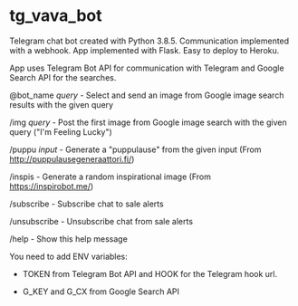 # tg_vava_bot
Telegram chat bot created with Python 3.8.5. Communication implemented with a webhook. App implemented with Flask. Easy to deploy to Heroku.

App uses Telegram Bot API for communication with Telegram and Google Search API for the searches.

@bot_name *query* - Select and send an image from Google image search results with the given query

/img *query* - Post the first image from Google image search with the given query ("I'm Feeling Lucky")

/puppu *input* - Generate a "puppulause" from the given input (From http://puppulausegeneraattori.fi/)

/inspis - Generate a random inspirational image (From https://inspirobot.me/)

/subscribe - Subscribe chat to sale alerts

/unsubscribe - Unsubscribe chat from sale alerts

/help - Show this help message

You need to add ENV variables:

- TOKEN from Telegram Bot API and HOOK for the Telegram hook url.

- G_KEY and G_CX from Google Search API
